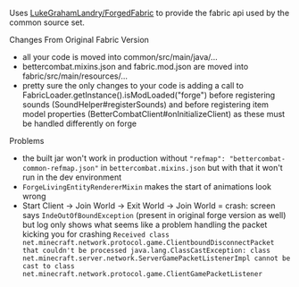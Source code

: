 Uses [LukeGrahamLandry/ForgedFabric](https://github.com/LukeGrahamLandry/ForgedFabric) to provide the fabric api used by the common source set.

Changes From Original Fabric Version
- all your code is moved into common/src/main/java/...
- bettercombat.mixins.json and fabric.mod.json are moved into fabric/src/main/resources/...
- pretty sure the only changes to your code is adding a call to FabricLoader.getInstance().isModLoaded("forge") before registering sounds (SoundHelper#registerSounds) and before registering item model properties (BetterCombatClient#onInitializeClient) as these must be handled differently on forge

Problems 
- the built jar won't work in production without `"refmap": "bettercombat-common-refmap.json"` in `bettercombat.mixins.json` but with that it won't run in the dev environment
- `ForgeLivingEntityRendererMixin` makes the start of animations look wrong
- Start Client -> Join World -> Exit World -> Join World = crash: screen says `IndeOutOfBoundException` (present in original forge version as well) but log only shows what seems like a problem handling the packet kicking you for crashing `Received class net.minecraft.network.protocol.game.ClientboundDisconnectPacket that couldn't be processed java.lang.ClassCastException: class net.minecraft.server.network.ServerGamePacketListenerImpl cannot be cast to class net.minecraft.network.protocol.game.ClientGamePacketListener `

